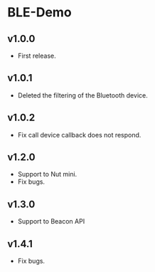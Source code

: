 # BLE-Demo

## v1.0.0
- First release.

## v1.0.1
- Deleted the filtering of the Bluetooth device.

## v1.0.2
- Fix call device callback does not respond.

## v1.2.0
- Support to Nut mini.
- Fix bugs.

## v1.3.0
- Support to Beacon API

## v1.4.1
- Fix bugs.